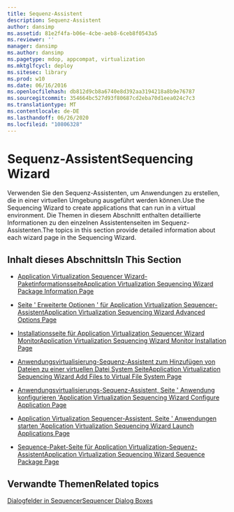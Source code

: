 ```yaml
---
title: Sequenz-Assistent
description: Sequenz-Assistent
author: dansimp
ms.assetid: 81e2f4fa-b06e-4cbe-aeb8-6ceb8f0543a5
ms.reviewer: ''
manager: dansimp
ms.author: dansimp
ms.pagetype: mdop, appcompat, virtualization
ms.mktglfcycl: deploy
ms.sitesec: library
ms.prod: w10
ms.date: 06/16/2016
ms.openlocfilehash: db812d9cb8a6740e8d392aa3194218a8b9e76787
ms.sourcegitcommit: 354664bc527d93f80687cd2eba70d1eea024c7c3
ms.translationtype: MT
ms.contentlocale: de-DE
ms.lasthandoff: 06/26/2020
ms.locfileid: "10806328"
---
```

# <span data-ttu-id="a4f01-103">Sequenz-Assistent</span><span class="sxs-lookup"><span data-stu-id="a4f01-103">Sequencing Wizard</span></span>


<span data-ttu-id="a4f01-104">Verwenden Sie den Sequenz-Assistenten, um Anwendungen zu erstellen, die in einer virtuellen Umgebung ausgeführt werden können.</span><span class="sxs-lookup"><span data-stu-id="a4f01-104">Use the Sequencing Wizard to create applications that can run in a virtual environment.</span></span> <span data-ttu-id="a4f01-105">Die Themen in diesem Abschnitt enthalten detaillierte Informationen zu den einzelnen Assistentenseiten im Sequenz-Assistenten.</span><span class="sxs-lookup"><span data-stu-id="a4f01-105">The topics in this section provide detailed information about each wizard page in the Sequencing Wizard.</span></span>

## <span data-ttu-id="a4f01-106">Inhalt dieses Abschnitts</span><span class="sxs-lookup"><span data-stu-id="a4f01-106">In This Section</span></span>


-   [<span data-ttu-id="a4f01-107">Application Virtualization Sequencer Wizard-Paketinformationsseite</span><span class="sxs-lookup"><span data-stu-id="a4f01-107">Application Virtualization Sequencing Wizard Package Information Page</span></span>](application-virtualization-sequencing-wizard-package-information-page-keep.md)

-   [<span data-ttu-id="a4f01-108">Seite ' Erweiterte Optionen ' für Application Virtualization Sequencer-Assistent</span><span class="sxs-lookup"><span data-stu-id="a4f01-108">Application Virtualization Sequencing Wizard Advanced Options Page</span></span>](application-virtualization-sequencing-wizard-advanced-options-page.md)

-   [<span data-ttu-id="a4f01-109">Installationsseite für Application Virtualization Sequencer Wizard Monitor</span><span class="sxs-lookup"><span data-stu-id="a4f01-109">Application Virtualization Sequencing Wizard Monitor Installation Page</span></span>](application-virtualization-sequencing-wizard-monitor-installation-page.md)

-   [<span data-ttu-id="a4f01-110">Anwendungsvirtualisierung-Sequenz-Assistent zum Hinzufügen von Dateien zu einer virtuellen Datei System Seite</span><span class="sxs-lookup"><span data-stu-id="a4f01-110">Application Virtualization Sequencing Wizard Add Files to Virtual File System Page</span></span>](application-virtualization-sequencing-wizard-add-files-to-virtual-file-system-page.md)

-   [<span data-ttu-id="a4f01-111">Anwendungsvirtualisierungs-Sequenz-Assistent, Seite ' Anwendung konfigurieren '</span><span class="sxs-lookup"><span data-stu-id="a4f01-111">Application Virtualization Sequencing Wizard Configure Application Page</span></span>](application-virtualization-sequencing-wizard-configure-application-page-keep.md)

-   [<span data-ttu-id="a4f01-112">Application Virtualization Sequencer-Assistent, Seite ' Anwendungen starten '</span><span class="sxs-lookup"><span data-stu-id="a4f01-112">Application Virtualization Sequencing Wizard Launch Applications Page</span></span>](application-virtualization-sequencing-wizard-launch-applications-page.md)

-   [<span data-ttu-id="a4f01-113">Sequence-Paket-Seite für Application Virtualization-Sequenz-Assistent</span><span class="sxs-lookup"><span data-stu-id="a4f01-113">Application Virtualization Sequencing Wizard Sequence Package Page</span></span>](application-virtualization-sequencing-wizard-sequence-package-page.md)

## <span data-ttu-id="a4f01-114">Verwandte Themen</span><span class="sxs-lookup"><span data-stu-id="a4f01-114">Related topics</span></span>


[<span data-ttu-id="a4f01-115">Dialogfelder in Sequencer</span><span class="sxs-lookup"><span data-stu-id="a4f01-115">Sequencer Dialog Boxes</span></span>](sequencer-dialog-boxes.md)

 

 





